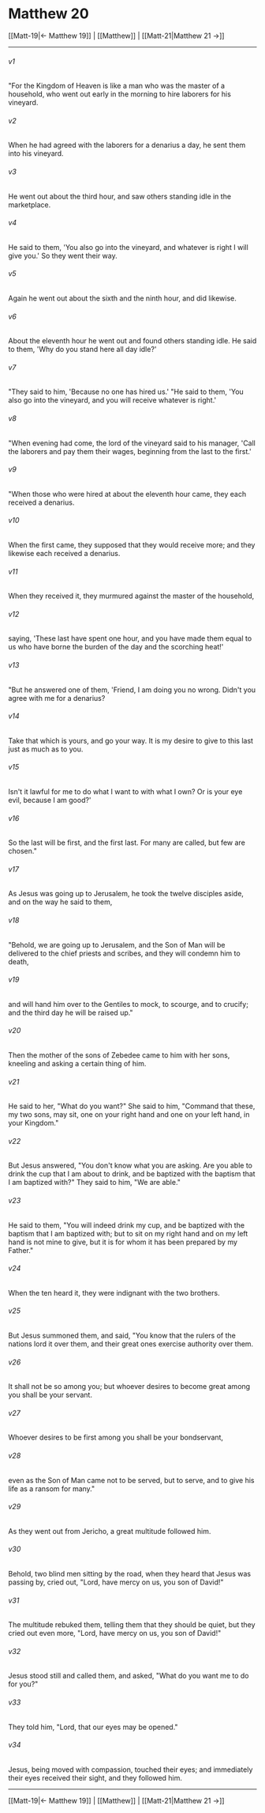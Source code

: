 # Matthew 20

[[Matt-19|← Matthew 19]] | [[Matthew]] | [[Matt-21|Matthew 21 →]]
***



###### v1 
"For the Kingdom of Heaven is like a man who was the master of a household, who went out early in the morning to hire laborers for his vineyard. 

###### v2 
When he had agreed with the laborers for a denarius a day, he sent them into his vineyard. 

###### v3 
He went out about the third hour, and saw others standing idle in the marketplace. 

###### v4 
He said to them, 'You also go into the vineyard, and whatever is right I will give you.' So they went their way. 

###### v5 
Again he went out about the sixth and the ninth hour, and did likewise. 

###### v6 
About the eleventh hour he went out and found others standing idle. He said to them, 'Why do you stand here all day idle?' 

###### v7 
"They said to him, 'Because no one has hired us.' "He said to them, 'You also go into the vineyard, and you will receive whatever is right.' 

###### v8 
"When evening had come, the lord of the vineyard said to his manager, 'Call the laborers and pay them their wages, beginning from the last to the first.' 

###### v9 
"When those who were hired at about the eleventh hour came, they each received a denarius. 

###### v10 
When the first came, they supposed that they would receive more; and they likewise each received a denarius. 

###### v11 
When they received it, they murmured against the master of the household, 

###### v12 
saying, 'These last have spent one hour, and you have made them equal to us who have borne the burden of the day and the scorching heat!' 

###### v13 
"But he answered one of them, 'Friend, I am doing you no wrong. Didn't you agree with me for a denarius? 

###### v14 
Take that which is yours, and go your way. It is my desire to give to this last just as much as to you. 

###### v15 
Isn't it lawful for me to do what I want to with what I own? Or is your eye evil, because I am good?' 

###### v16 
So the last will be first, and the first last. For many are called, but few are chosen." 

###### v17 
As Jesus was going up to Jerusalem, he took the twelve disciples aside, and on the way he said to them, 

###### v18 
"Behold, we are going up to Jerusalem, and the Son of Man will be delivered to the chief priests and scribes, and they will condemn him to death, 

###### v19 
and will hand him over to the Gentiles to mock, to scourge, and to crucify; and the third day he will be raised up." 

###### v20 
Then the mother of the sons of Zebedee came to him with her sons, kneeling and asking a certain thing of him. 

###### v21 
He said to her, "What do you want?" She said to him, "Command that these, my two sons, may sit, one on your right hand and one on your left hand, in your Kingdom." 

###### v22 
But Jesus answered, "You don't know what you are asking. Are you able to drink the cup that I am about to drink, and be baptized with the baptism that I am baptized with?" They said to him, "We are able." 

###### v23 
He said to them, "You will indeed drink my cup, and be baptized with the baptism that I am baptized with; but to sit on my right hand and on my left hand is not mine to give, but it is for whom it has been prepared by my Father." 

###### v24 
When the ten heard it, they were indignant with the two brothers. 

###### v25 
But Jesus summoned them, and said, "You know that the rulers of the nations lord it over them, and their great ones exercise authority over them. 

###### v26 
It shall not be so among you; but whoever desires to become great among you shall be your servant. 

###### v27 
Whoever desires to be first among you shall be your bondservant, 

###### v28 
even as the Son of Man came not to be served, but to serve, and to give his life as a ransom for many." 

###### v29 
As they went out from Jericho, a great multitude followed him. 

###### v30 
Behold, two blind men sitting by the road, when they heard that Jesus was passing by, cried out, "Lord, have mercy on us, you son of David!" 

###### v31 
The multitude rebuked them, telling them that they should be quiet, but they cried out even more, "Lord, have mercy on us, you son of David!" 

###### v32 
Jesus stood still and called them, and asked, "What do you want me to do for you?" 

###### v33 
They told him, "Lord, that our eyes may be opened." 

###### v34 
Jesus, being moved with compassion, touched their eyes; and immediately their eyes received their sight, and they followed him.

***
[[Matt-19|← Matthew 19]] | [[Matthew]] | [[Matt-21|Matthew 21 →]]
